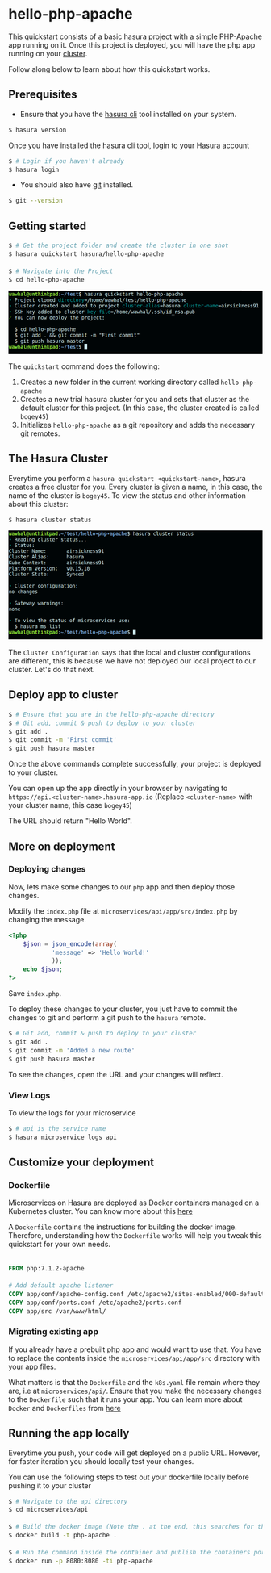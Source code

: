 # hello-php-apache

This quickstart consists of a basic hasura project with a simple PHP-Apache app running on it. Once this project is deployed, you will have the php app running on your [cluster](https://docs.hasura.io/0.15/manual/getting-started/index.html#concept-2-a-hasura-cluster).

Follow along below to learn about how this quickstart works.

## Prerequisites

* Ensure that you have the [hasura cli](https://docs.hasura.io/0.15/manual/install-hasura-cli.html) tool installed on your system.

```sh
$ hasura version
```

Once you have installed the hasura cli tool, login to your Hasura account

```sh
$ # Login if you haven't already
$ hasura login
```

* You should also have [git](https://git-scm.com) installed.

```sh
$ git --version
```

## Getting started

```sh
$ # Get the project folder and create the cluster in one shot
$ hasura quickstart hasura/hello-php-apache

$ # Navigate into the Project
$ cd hello-php-apache

```

![Quickstart](https://raw.githubusercontent.com/hasura/hello-php-apache/master/assets/quickstart.png "Quickstart")

The `quickstart` command does the following:
1. Creates a new folder in the current working directory called `hello-php-apache`
2. Creates a new trial hasura cluster for you and sets that cluster as the default cluster for this project. (In this case, the cluster created is called `bogey45`)
3. Initializes `hello-php-apache` as a git repository and adds the necessary git remotes.

## The Hasura Cluster

Everytime you perform a `hasura quickstart <quickstart-name>`, hasura creates a free cluster for you. Every cluster is given a name, in this case, the name of the cluster is `bogey45`. To view the status and other information about this cluster:

```sh
$ hasura cluster status
```

![ClusterStatus](https://raw.githubusercontent.com/hasura/hello-php-apache/master/assets/clusterstatus.png "ClusterStatus")

The `Cluster Configuration` says that the local and cluster configurations are different, this is because we have not deployed our local project to our cluster. Let's do that next.

## Deploy app to cluster

```sh
$ # Ensure that you are in the hello-php-apache directory
$ # Git add, commit & push to deploy to your cluster
$ git add .
$ git commit -m 'First commit'
$ git push hasura master
```

Once the above commands complete successfully, your project is deployed to your cluster.

You can open up the app directly in your browser by navigating to `https://api.<cluster-name>.hasura-app.io` (Replace `<cluster-name>` with your cluster name, this case `bogey45`)

The URL should return "Hello World".

## More on deployment

### Deploying changes

Now, lets make some changes to our `php` app and then deploy those changes.

Modify the `index.php` file at `microservices/api/app/src/index.php` by changing the message.

```php
<?php
    $json = json_encode(array(
            'message' => 'Hello World!' 
            ));
    echo $json;
?>
```

Save `index.php`.

To deploy these changes to your cluster, you just have to commit the changes to git and perform a git push to the `hasura` remote.

```sh
$ # Git add, commit & push to deploy to your cluster
$ git add .
$ git commit -m 'Added a new route'
$ git push hasura master
```

To see the changes, open the URL and your changes will reflect.

### View Logs

To view the logs for your microservice

```sh
$ # api is the service name
$ hasura microservice logs api
```

## Customize your deployment

### Dockerfile

Microservices on Hasura are deployed as Docker containers managed on a Kubernetes cluster. You can know more about this [here](https://docs.hasura.io/0.15/manual/custom-microservices/develop-custom-services/index.html#using-a-dockerfile)

A `Dockerfile` contains the instructions for building the docker image. Therefore, understanding how the `Dockerfile` works will help you tweak this quickstart for your own needs.

```Dockerfile

FROM php:7.1.2-apache

# Add default apache listener
COPY app/conf/apache-config.conf /etc/apache2/sites-enabled/000-default.conf
COPY app/conf/ports.conf /etc/apache2/ports.conf
COPY app/src /var/www/html/
```

### Migrating existing app

If you already have a prebuilt php app and would want to use that. You have to replace the contents inside the `microservices/api/app/src` directory with your app files.

What matters is that the `Dockerfile` and the `k8s.yaml` file remain where they are, i.e at `microservices/api/`. Ensure that you make the necessary changes to the `Dockerfile` such that it runs your app. You can learn more about `Docker` and `Dockerfiles` from [here](https://docs.docker.com/)

## Running the app locally

Everytime you push, your code will get deployed on a public URL. However, for faster iteration you should locally test your changes.

You can use the following steps to test out your dockerfile locally before pushing it to your cluster

```sh
$ # Navigate to the api directory
$ cd microservices/api

$ # Build the docker image (Note the . at the end, this searches for the Dockerfile in the current directory)
$ docker build -t php-apache .

$ # Run the command inside the container and publish the containers port 8080 to the localhost 8080 of your machine
$ docker run -p 8080:8080 -ti php-apache
```
